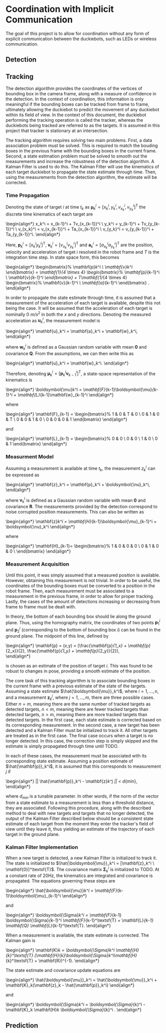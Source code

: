 # Coordination with Implicit Communication 

The goal of this project is to allow for coordination without any form of explicit communication between the duckiebots, such as LEDs or wireless communication. 

## Detection

## Tracking

The detection algorithm provides the coordinates of the vertices of bounding box in the camera frame, along with a measure of confidence in the detection. In the context of coordination, this information is only meaningful if the bounding boxes can be tracked from frame to frame, ultimately allowing the duckiebot to predict the movement of any duckiebot within its field of view. In the context of this document, the duckiebot performing the tracking operation is called the tracker, whereas the duckiebots being tracked are referred to as the targets. It is assumed in this project that tracker is stationary at an intersection. 

The tracking algorithm requires solving two main problems. First, a data association problem must be solved. This is required to match the bouding boxes in the previous frame with the bounding boxes in the current frame. Second, a state estimation problem must be solved to smooth out the measurements and increase the robustness of the detection algorithm. A Kalman Filter is used to do this. The Kalman Filter will use the kinematics of each target duckiebot to propagate the state estimate through time. Then, using the measurements from the detection algorithm, the estimate will be corrected. 

### Time Propagation

Denoting the state of target $i$ at time $t_k$ as $\boldsymbol{\mu}^i_k = [x_k^i,y_k^i,v_{x_{k}}^i,v_{y_{k}}^i]^\textsf{T}$  the discrete time kinematics of each target are 

\begin{align*}
	x_k^i = x_{k-1}^i + Tv_{x_{k-1}}^i \\
	y_k^i = y_{k-1}^i + Tv_{y_{k-1}}^i \\
	v_{x_k}^i = v_{x_{k-1}}^i + Ta_{x_{k-1}}^i \\
	v_{y_k}^i = v_{y_{k-1}}^i + Ta_{y_{k-1}}^i.
\end{align*}

Here, $\mathbf{p}_k^i = [x_k^i y_k^i]^\textsf{T}$, $\mathbf{v}_k^i = [v_{x_k}^i v_{y_k}^i]^\textsf{T}$ and  $\mathbf{a}_k^i = [a_{x_k}^i a_{y_k}^i]^\textsf{T}$ are the position, velocity and acceleration of target $i$ resolved in the robot frame and $T$ is the integration time step. In state space form, this becomes

\begin{align*}
    \begin{bmatrix}%
 	  \mathbf{p}_k^i \\ \mathbf{v}_k^i
    \end{bmatrix}
    =
    \mathbf{1}_{4 \times 4}
    \begin{bmatrix}%
 	   \mathbf{p}_{k-1}^i \\  \mathbf{v}_{k-1}^i
    \end{bmatrix}
    + T\mathbf{1}_{4 \times 4}
    \begin{bmatrix}%
 	  \mathbf{v}_{k-1}^i \\ \mathbf{a}_{k-1}^i
    \end{bmatrix} .    
\end{align*}

In order to propagate the state estimate through time, it is assumed that a measurement of the acceleration of each target is available, despite this not being the case. It will be assumed that the acceleration of each target is nominally 0 $m/s^2$ in both the $x$ and $y$ directions. Denoting the measured acceleration as $\mathbf{u}_k^i$, the measurement model is

\begin{align*}
	\mathbf{u}_k^i = \mathbf{a}_k^i + \mathbf{w}_k^i,
\end{align*}

where $\mathbf{w}_k^i$ is defined as a Gaussian random variable with mean $\mathbf{0}$ and covariance $\mathbf{Q}$. From the assumptions, we can then write this as 

\begin{align*}
	\mathbf{u}_k^i = \mathbf{w}_k^i.
\end{align*}

Therefore, denoting $\boldsymbol{\mu}_k^i = [\mathbf{p}_k^i \mathbf{v}_{k-1}^i]^\textsf{T}$, a state-space representation of the kinematics is

\begin{align*}
	\boldsymbol{\mu}_k^i = \mathbf{F}_{k-1}\boldsymbol{\mu}_{k-1}^i + \mathbf{L}_{k-1}\mathbf{w}_{k-1}^i
\end{align*}

where

\begin{align*}
	\mathbf{F}_{k-1} = 
	\begin{bmatrix}%
		 1 & 0 & T & 0 \\ 
		 0 & 1 & 0 & T \\ 
		 0 & 0 & 1 & 0 \\ 
		 0 & 0 & 0 & 1 
	\end{bmatrix}
\end{align*}

and 

\begin{align*}
	\mathbf{L}_{k-1} = 
	\begin{bmatrix}%
		 0 & 0 \\ 
		 0 & 0 \\ 
		 1 & 0 \\ 
		 0 & 1 
	\end{bmatrix}
\end{align*}

### Measurment Model

Assuming a measurement is available at time $t_k$, the measurement $z_k^i$ can be expressed as

\begin{align*}
	\mathbf{z}_k^i = \mathbf{p}_k^i + \boldsymbol{\nu}_k^i,
\end{align*}

where $\boldsymbol{\nu}_k^i$ is defined as a Gaussian random variable with mean $\mathbf{0}$ and covariance $\mathbf{R}$. The measurements provided by the detection correspond to noise corrupted position measurements. This can also be written as

\begin{align*}
	\mathbf{z}_k^i = \mathbf{H}_{k-1}\boldsymbol{\mu}_{k-1}^i + \boldsymbol{\nu}_k^i
\end{align*}

where

\begin{align*}
	\mathbf{H}_{k-1}= 
	\begin{bmatrix}%
		 1 & 0 & 0 & 0 \\ 
		 0 & 1 & 0 & 0 \\ 
	\end{bmatrix}
\end{align*}

### Measurement Acquisition

Until this point, it was simply assumed that a measured position is available. However, obtaining this measurement is not trivial. In order to be useful, the coordinates of the bounding boxes must be converted to a position in the robot frame. Then, each measurement must be associated to a measurement in the previous frame, in order to allow for proper tracking. Lastly, the cases of the amount of detections increasing or decreasing from frame to frame must be dealt with. 

In theory, the bottom of each bounding box should lie along the ground plane. Thus, using the homography matrix, the coordinates of two points $\mathbf{p}_1^i$ and $\mathbf{p}_2^i$ (corresponding to the bottom of bounding box $i$) can be found in the ground plane. The midpoint of this line, defined by 

\begin{align*}
	\mathbf{p} = (x,y) = (\frac{\mathbf{p}_{1_x} + \mathbf{p}_{2_x}}{2}, \frac{\mathbf{p}_{1_y} + \mathbf{p}_{2_y}}{2}),  
\end{align*}

is chosen as an estimate of the position of target $i$. This was found to be robust to changes in pose, providing a smooth estimate of the position. 

The core task of this tracking algorithm is to associate bounding boxes in the current frame with a previous estimate of the state of the targets. Assuming a state estimate $\hat{\boldsymbol{\mu}}_k^i$, where $i = 1, \ldots,  n$, and a measurement $\mathbf{z}_k^j$, where $j = 1, \ldots, m$, there are three possible cases. Either $n = m$, meaning there are the same number of tracked targets as detected targets, $n < m$, meaning there are fewer tracked targets than detected targets, $n > m$, meaning there are more tracked targets than detected targets. In the first case, each state estimate is corrected based on its corresponding measurement. In the second case, a new target has been detected and a Kalman Filter must be initialized to track it. All other targets are treated as in the first case. The final case occurs when a target is no longer detected. In this case, the correction step is simply skipped and the estimate is simply propagated through time until TODO.

In each of these cases, the measurement must be associated with its corresponding state estimate. Assuming a position estimate of $\hat{\mathbf{p}}_k^i$, it is assumed that this corresponds to measurement $j$ if

\begin{align*}
	|| \hat{\mathbf{p}}_k^i - \mathbf{z}_k^j || < d_{min},
\end{align*}

where $d_{min}$ is a tunable parameter. In other words, if the norm of the vector from a state estimate to a measurement is less than a threshold distance, they are associated. Following this procedure, along with the described method to deal with new targets and targets that no longer detected, the output of the Kalman Filter described below should be a consistent state estimate of each target from the moment they enter the tracker's field of view until they leave it, thus yielding an estimate of the trajectory of each target in the ground plane. 

### Kalman Filter Implementation

When a new target is detected, a new Kalman Filter is initialized to track it. The state is initialized to $\hat{\boldsymbol{\mu}}_k^i = [\mathbf{z}_k^i \ \mathbf{0}]^\textsf{T}$. The covariance matrix $\boldsymbol{\Sigma}_k^i$ is initialized to TODO. At a constant rate of 20Hz, the kinematics are integrated and covariance is propagated. The equations governing these steps are 

\begin{align*}
	\hat{\boldsymbol{\mu}}_k^i = \mathbf{F}_{k-1}\boldsymbol{\mu}_{k-1}^i
\end{align*}

and 

\begin{align*}
	\boldsymbol{\Sigma}_k^i = \mathbf{F}_{k-1} \boldsymbol{\Sigma}_{k-1}^i \mathbf{F}_{k-1}^\textsf{T} +  \mathbf{L}_{k-1} \mathbf{Q} \mathbf{L}_{k-1}^\textsf{T}.
\end{align*}

When a measurement is available, the state estimate is corrected. The Kalman gain is 

\begin{align*}
	\mathbf{K}_k = \boldsymbol{\Sigma}_k^i  \mathbf{H}_{k}^\textsf{T} (\mathbf{H}_{k}\boldsymbol{\Sigma}_k^i\mathbf{H}_{k}^\textsf{T} + \mathbf{R})^{-1}.
\end{align*}

The state estimate and covariance update equations are

\begin{align*}
	\hat{\boldsymbol{\mu}}_k^i = \hat{\boldsymbol{\mu}}_k^i +  \mathbf{K}_k(\mathbf{z}_k - \hat{\mathbf{p}}_k^i)
\end{align*}

and

\begin{align*}
	\boldsymbol{\Sigma}_k^i = \boldsymbol{\Sigma}_{k}^i -   \mathbf{K}_k \mathbf{H}_k \boldsymbol{\Sigma}_{k}^i .
\end{align*}


## Prediction
